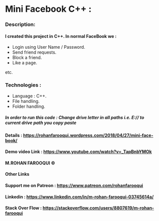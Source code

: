 # **Mini Facebook C++** :

### Description:

#### I created this project in **C++**. In normal __FaceBook__ we :
* Login using User Name / Password.
* Send friend requests.
* Block a friend.
* Like a page. 

etc.

### **Technologies** :
* Language : C++.
* File handling.
* Folder handling.

##### In order to run this code : Change drive letter in all paths i.e. E:// to current drive path you copy paste

#### Details            : https://rohanfarooqui.wordpress.com/2018/04/27/mini-face-book/
#### Demo  video Link   : https://www.youtube.com/watch?v=_TapBnbYMOk

#### M.ROHAN FAROOQUI © 

#### **Other Links** 

####  Support me on **Patreon** : https://www.patreon.com/rohanfarooqui

####  Linkedin                  : https://www.linkedin.com/in/m-rohan-farooqui-03745614a/

####  Stack Over Flow           : https://stackoverflow.com/users/8807619/m-rohan-farooqui


